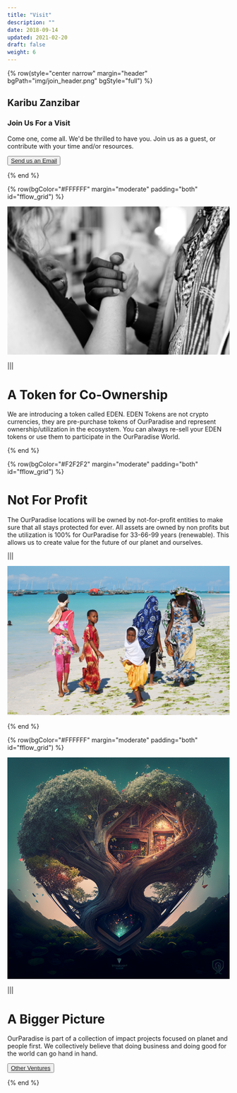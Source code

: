 ```yaml
---
title: "Visit"
description: ""
date: 2018-09-14
updated: 2021-02-20
draft: false
weight: 6
---
```


{% row(style="center narrow" margin="header" bgPath="img/join_header.png" bgStyle="full") %}

## Karibu Zanzibar

### Join Us For a Visit

Come one, come all. We'd be thrilled to have you. Join us as a guest, or contribute with your time and/or resources. 

<BUTTON><a href = "mailto: info@threefold.io">Send us an Email</a></BUTTON>


{% end %}

{% row(bgColor="#FFFFFF" margin="moderate" padding="both" id="fflow_grid") %}

![chumbe](img/token_ownership.jpg#large)

|||

# A Token for Co-Ownership

We are introducing a token called EDEN. EDEN Tokens are not crypto currencies, they are pre-purchase tokens of OurParadise and represent ownership/utilization in the ecosystem. You can always re-sell your EDEN tokens or use them to participate in the OurParadise World.

{% end %}

{% row(bgColor="#F2F2F2" margin="moderate" padding="both" id="fflow_grid") %}

# Not For Profit

The OurParadise locations will be owned by not-for-profit entities to make sure that all stays protected for ever. All assets are owned by non profits but the utilization is 100% for OurParadise for 33-66-99 years (renewable). This allows us to create value for the future of our planet and ourselves.

|||

![chumbe](img/nonprofit.jpg#large)

{% end %}

{% row(bgColor="#FFFFFF" margin="moderate" padding="both" id="fflow_grid") %}

![venture creator](img/venture_creator.png#large)

|||

# A Bigger Picture

OurParadise is part of a collection of impact projects focused on planet and people first. We collectively believe that doing business and doing good for the world can go hand in hand.

<button>[Other Ventures](https://venturecreator.studio)</button>

{% end %}